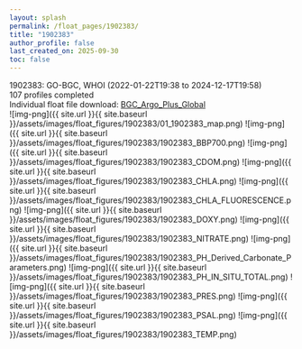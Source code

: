 ```yaml
---
layout: splash
permalink: /float_pages/1902383/
title: "1902383"
author_profile: false
last_created_on: 2025-09-30
toc: false
---
```

 
1902383: GO-BGC, WHOI (2022-01-22T19:38 to 2024-12-17T19:58)\
107 profiles completed\
Individual float file download: [BGC_Argo_Plus_Global](https://ftp.soest.hawaii.edu/bgc_argo_plus/Individual_Floats/outliers_removed/1902383_Sprof_processed.nc)\
![img-png]({{ site.url }}{{ site.baseurl }}/assets/images/float_figures/1902383/01_1902383_map.png)
![img-png]({{ site.url }}{{ site.baseurl }}/assets/images/float_figures/1902383/1902383_BBP700.png)
![img-png]({{ site.url }}{{ site.baseurl }}/assets/images/float_figures/1902383/1902383_CDOM.png)
![img-png]({{ site.url }}{{ site.baseurl }}/assets/images/float_figures/1902383/1902383_CHLA.png)
![img-png]({{ site.url }}{{ site.baseurl }}/assets/images/float_figures/1902383/1902383_CHLA_FLUORESCENCE.png)
![img-png]({{ site.url }}{{ site.baseurl }}/assets/images/float_figures/1902383/1902383_DOXY.png)
![img-png]({{ site.url }}{{ site.baseurl }}/assets/images/float_figures/1902383/1902383_NITRATE.png)
![img-png]({{ site.url }}{{ site.baseurl }}/assets/images/float_figures/1902383/1902383_PH_Derived_Carbonate_Parameters.png)
![img-png]({{ site.url }}{{ site.baseurl }}/assets/images/float_figures/1902383/1902383_PH_IN_SITU_TOTAL.png)
![img-png]({{ site.url }}{{ site.baseurl }}/assets/images/float_figures/1902383/1902383_PRES.png)
![img-png]({{ site.url }}{{ site.baseurl }}/assets/images/float_figures/1902383/1902383_PSAL.png)
![img-png]({{ site.url }}{{ site.baseurl }}/assets/images/float_figures/1902383/1902383_TEMP.png)
